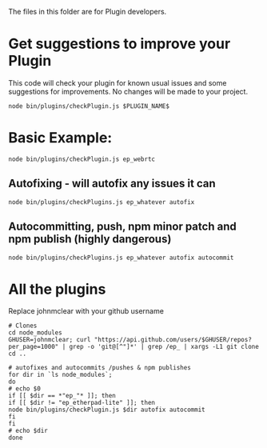 The files in this folder are for Plugin developers.

# Get suggestions to improve your Plugin

This code will check your plugin for known usual issues and some suggestions for improvements.  No changes will be made to your project.

```
node bin/plugins/checkPlugin.js $PLUGIN_NAME$
```

# Basic Example:
```
node bin/plugins/checkPlugin.js ep_webrtc
```

## Autofixing - will autofix any issues it can
```
node bin/plugins/checkPlugins.js ep_whatever autofix
```

## Autocommitting, push, npm minor patch and npm publish (highly dangerous)
```
node bin/plugins/checkPlugins.js ep_whatever autofix autocommit
```

# All the plugins
Replace johnmclear with your github username

```
# Clones
cd node_modules
GHUSER=johnmclear; curl "https://api.github.com/users/$GHUSER/repos?per_page=1000" | grep -o 'git@[^"]*' | grep /ep_ | xargs -L1 git clone
cd ..

# autofixes and autocommits /pushes & npm publishes
for dir in `ls node_modules`;
do
# echo $0
if [[ $dir == *"ep_"* ]]; then
if [[ $dir != "ep_etherpad-lite" ]]; then
node bin/plugins/checkPlugin.js $dir autofix autocommit
fi
fi
# echo $dir
done
```

